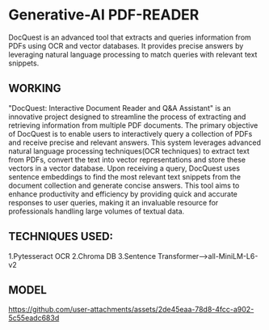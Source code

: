 # Generative-AI PDF-READER
DocQuest is an advanced tool that extracts and queries information from PDFs using OCR and vector databases. It provides precise answers by leveraging natural language processing to match queries with relevant text snippets.

## WORKING
"DocQuest: Interactive Document Reader and Q&A Assistant" is an innovative project designed to streamline the process of extracting and retrieving information from multiple PDF documents. The primary objective of DocQuest is to enable users to interactively query a collection of PDFs and receive precise and relevant answers. This system leverages advanced natural language processing techniques(OCR techniques)  to extract text from PDFs, convert the text into vector representations and store these vectors in a vector database. Upon receiving a query, DocQuest uses sentence embeddings to find the most relevant text snippets from the document collection and generate concise answers. This tool aims to enhance productivity and efficiency by providing quick and accurate responses to user queries, making it an invaluable resource for professionals handling large volumes of textual data. 
## TECHNIQUES USED:
 1.Pytesseract OCR 
 2.Chroma DB
 3.Sentence Transformer-->all-MiniLM-L6-v2 

## MODEL

https://github.com/user-attachments/assets/2de45eaa-78d8-4fcc-a902-5c55eadc683d

